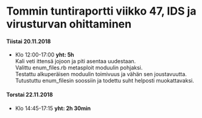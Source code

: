 # Tommin tuntiraportti viikko 47, IDS ja virusturvan ohittaminen

#### Tiistai 20.11.2018
* Klo 12:00-17:00 **yht: 5h**  
Kali veti ittensä jojoon ja piti asentaa uudestaan.  
Valittu enum_files.rb metasploit moduulin pohjaksi.  
Testattu alkuperäisen moduulin toimivuus ja vähän sen joustavuutta.  
Tutustuttu enum_filesin soossiin ja todettu suht helposti muokattavaksi.


#### Torstai 22.11.2018
* Klo 14:45-17:15 **yht: 2h 30min**  
